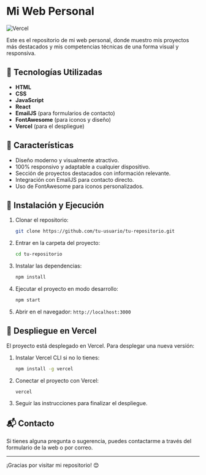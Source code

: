 # Mi Web Personal

![Vercel](https://img.shields.io/badge/Deployed%20on-Vercel-black?style=flat&logo=vercel)

Este es el repositorio de mi web personal, donde muestro mis proyectos más destacados y mis competencias técnicas de una forma visual y responsiva.

## 🚀 Tecnologías Utilizadas

- **HTML**
- **CSS**
- **JavaScript**
- **React**
- **EmailJS** (para formularios de contacto)
- **FontAwesome** (para iconos y diseño)
- **Vercel** (para el despliegue)

## 🎨 Características

- Diseño moderno y visualmente atractivo.
- 100% responsivo y adaptable a cualquier dispositivo.
- Sección de proyectos destacados con información relevante.
- Integración con EmailJS para contacto directo.
- Uso de FontAwesome para iconos personalizados.

## 🔧 Instalación y Ejecución

1. Clonar el repositorio:
   ```bash
   git clone https://github.com/tu-usuario/tu-repositorio.git
   ```
2. Entrar en la carpeta del proyecto:
   ```bash
   cd tu-repositorio
   ```
3. Instalar las dependencias:
   ```bash
   npm install
   ```
4. Ejecutar el proyecto en modo desarrollo:
   ```bash
   npm start
   ```
5. Abrir en el navegador: `http://localhost:3000`

## 🚀 Despliegue en Vercel

El proyecto está desplegado en Vercel. Para desplegar una nueva versión:

1. Instalar Vercel CLI si no lo tienes:
   ```bash
   npm install -g vercel
   ```
2. Conectar el proyecto con Vercel:
   ```bash
   vercel
   ```
3. Seguir las instrucciones para finalizar el despliegue.

## 📬 Contacto

Si tienes alguna pregunta o sugerencia, puedes contactarme a través del formulario de la web o por correo.

---

¡Gracias por visitar mi repositorio! 😊
